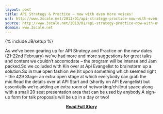 ```yaml
---
layout: post
title: API Strategy & Practice – now with even more voices!
url: http://www.3scale.net/2013/01/api-strategy-practice-now-with-even-more-voices/
source: http://www.3scale.net/2013/01/api-strategy-practice-now-with-even-more-voices/
domain: www.3scale.net
---
```

{% include JB/setup %}<p>As we’ve been gearing up for API Strategy and Practice on the new dates (21-22nd February) we’ve had more and more suggestions for great talks and content we couldn’t accomodate – the program will be intense and Jam packed.So we colluded with Kin over at Api Evangelist to brainstorm up a solution.So in true open fashion we hit upon something which seemed right – the 429 Stage: an extra open stage at which everybody can grab the mic.Read the details over at API Start and (shortly on API Evangelist) but essentially we’re adding an extra room of networking/chillout space along with a small 20 seat presentation area that can be used by anybody.A sign-up form for talk proposals will be up in a day or two!</p>
<center><p><a href="http://www.3scale.net/2013/01/api-strategy-practice-now-with-even-more-voices/" style='padding:25px; font-sze:18px; font-weight: bold;'>Read Full Story</a></p></center>
